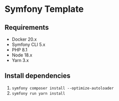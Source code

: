 # Symfony Template

## Requirements

* Docker 20.x
* Symfony CLI 5.x
* PHP 8.1
* Node 18.x
* Yarn 3.x

## Install dependencies

1. `symfony composer install --optimize-autoloader`
2. `symfony run yarn install`
